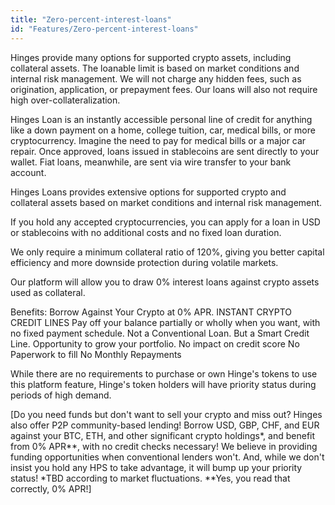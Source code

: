 ```yaml
---
title: "Zero-percent-interest-loans"
id: "Features/Zero-percent-interest-loans"
---
```





Hinges provide many options for supported crypto assets, including collateral assets. The loanable limit is based on market conditions and internal risk management.
We will not charge any hidden fees, such as origination, application, or prepayment fees.
Our loans will also not require high over-collateralization.

Hinges Loan is an instantly accessible personal line of credit for anything like a down payment on a home, college tuition, car, medical bills, or more cryptocurrency.
Imagine the need to pay for medical bills or a major car repair.
Once approved, loans issued in stablecoins are sent directly to your wallet. Fiat loans, meanwhile, are sent via wire transfer to your bank account.

Hinges Loans provides extensive options for supported crypto and collateral assets based on market conditions and internal risk management.

If you hold any accepted cryptocurrencies, you can apply for a loan in USD or stablecoins with no additional costs and no fixed loan duration.


We only require a minimum collateral ratio of 120%, giving you better capital efficiency and more downside protection during volatile markets.  


Our platform will allow you to draw 0% interest loans against crypto assets used as collateral. 

Benefits: 
Borrow Against Your Crypto at 0% APR.
INSTANT CRYPTO CREDIT LINES
Pay off your balance partially or wholly when you want, with no fixed payment schedule.
Not a Conventional Loan. But a Smart Credit Line.
Opportunity to grow your portfolio.
No impact on credit score
No Paperwork to fill
No Monthly Repayments

While there are no requirements to purchase or own Hinge's tokens to use this platform feature, Hinge's token holders will have priority status during periods of high demand.

 

[Do you need funds but don't want to sell your crypto and miss out? Hinges also offer P2P community-based lending! Borrow USD, GBP, CHF, and EUR against your BTC, ETH, and other significant crypto holdings*, and benefit from 0% APR**, with no credit checks necessary! We believe in providing funding opportunities when conventional lenders won't. And, while we don't insist you hold any HPS to take advantage, it will bump up your priority status! *TBD according to market fluctuations. **Yes, you read that correctly, 0% APR!]
